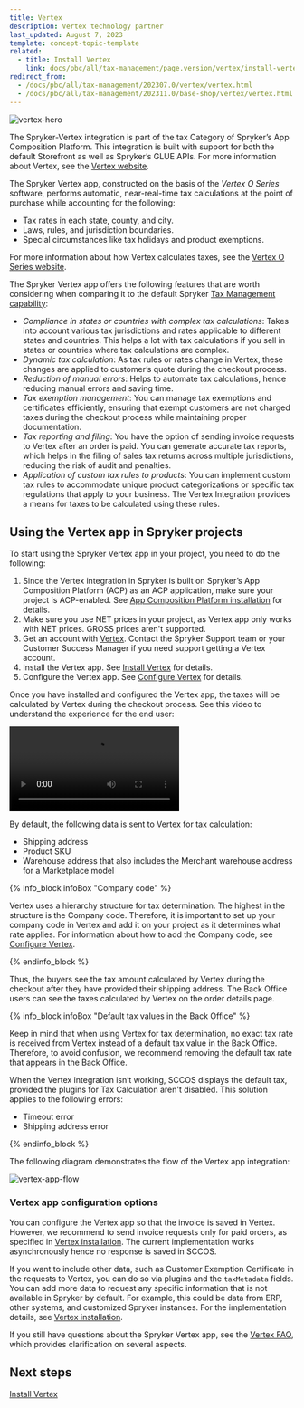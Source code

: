 ```yaml
---
title: Vertex
description: Vertex technology partner
last_updated: August 7, 2023
template: concept-topic-template
related:
  - title: Install Vertex
    link: docs/pbc/all/tax-management/page.version/vertex/install-vertex.html
redirect_from:
  - /docs/pbc/all/tax-management/202307.0/vertex/vertex.html
  - /docs/pbc/all/tax-management/202311.0/base-shop/vertex/vertex.html
---
```


![vertex-hero](https://spryker.s3.eu-central-1.amazonaws.com/docs/pbc/all/tax-management/vertex/vertex.md/vertex-hero.png)

The Spryker-Vertex integration is part of the tax Category of Spryker’s App Composition Platform. This integration is built with support for both the default Storefront as well as Spryker’s GLUE APIs. For more information about Vertex, see the [Vertex website](https://www.vertexinc.com/).

The Spryker Vertex app, constructed on the basis of the *Vertex O Series* software, performs automatic, near-real-time tax calculations at the point of purchase while accounting for the following:

* Tax rates in each state, county, and city.  
* Laws, rules, and jurisdiction boundaries.  
* Special circumstances like tax holidays and product exemptions.

For more information about how Vertex calculates taxes, see the [Vertex O Series website](https://www.vertexinc.com/solutions/products/vertex-indirect-tax-o-series).

The Spryker Vertex app offers the following features that are worth considering when comparing it to the default Spryker [Tax Management capability](/docs/pbc/all/tax-management/{{page.version}}/tax-management.html):

- *Compliance in states or countries with complex tax calculations*: Takes into account various tax jurisdictions and rates applicable to different states and countries. This helps a lot with tax calculations if you sell in states or countries where tax calculations are complex. 
- *Dynamic tax calculation*: As tax rules or rates change in Vertex, these changes are applied to customer’s quote during the checkout process.
- *Reduction of manual errors*: Helps to automate tax calculations, hence reducing manual errors and saving time.
- *Tax exemption management*: You can manage tax exemptions and certificates efficiently, ensuring that exempt customers are not charged taxes during the checkout process while maintaining proper documentation.
- *Tax reporting and filing*: You have the option of sending invoice requests to Vertex after an order is paid. You can generate accurate tax reports, which helps in the filing of sales tax returns across multiple jurisdictions, reducing the risk of audit and penalties.
- *Application of custom tax rules to products*: You can implement custom tax rules to accommodate unique product categorizations or specific tax regulations that apply to your business. The Vertex Integration provides a means for taxes to be calculated using these rules.

## Using the Vertex app in Spryker projects

To start using the Spryker Vertex app in your project, you need to do the following:

1. Since the Vertex integration in Spryker is built on Spryker’s App Composition Platform (ACP) as an ACP application, make sure your project is ACP-enabled. See [App Composition Platform installation](/docs/acp/user/app-composition-platform-installation.html) for details.
2. Make sure you use NET prices in your project, as Vertex app only works with NET prices. GROSS prices aren't supported.
3. Get an account with [Vertex](https://www.vertexinc.com/). Contact the Spryker Support team or your Customer Success Manager if you need support getting a Vertex account.
4. Install the Vertex app. See [Install Vertex](/docs/pbc/all/tax-management/{{page.version}}/base-shop/third-party-integrations/vertex/install-vertex.html) for details.
5. Configure the Vertex app. See [Configure Vertex](/docs/pbc/all/tax-management/{{page.version}}/base-shop/third-party-integrations/vertex/configure-vertex.html) for details.

Once you have installed and configured the Vertex app, the taxes will be calculated by Vertex during the checkout process. See this video to understand the experience for the end user:

![vertex-demo](https://spryker.s3.eu-central-1.amazonaws.com/docs/pbc/all/tax-management/vertex/vertex.md/Vertex+Demo.mp4)

By default, the following data is sent to Vertex for tax calculation:

 - Shipping address
 - Product SKU
 - Warehouse address that also includes the Merchant warehouse address for a Marketplace model

{% info_block infoBox "Company code" %}

Vertex uses a hierarchy structure for tax determination. The highest in the structure is the Company code. Therefore, it is important to set up your company code in Vertex and add it on your project as it determines what rate applies. For information about how to add the Company code, see [Configure Vertex]((/docs/pbc/all/tax-management/{{page.version}}base-shop/third-party-integrations/vertex/configure-vertex.html#company-code)).

{% endinfo_block %}

Thus, the buyers see the tax amount calculated by Vertex during the checkout after they have provided their shipping address.
The Back Office users can see the taxes calculated by Vertex on the order details page.

{% info_block infoBox "Default tax values in the Back Office" %}

Keep in mind that when using Vertex for tax determination, no exact tax rate is received from Vertex instead of a default tax value in the Back Office. Therefore, to avoid confusion, we recommend removing the default tax rate that appears in the Back Office. 

When the Vertex integration isn’t working, SCCOS displays the default tax, provided the plugins for Tax Calculation aren't disabled. This solution applies to the following errors:
- Timeout error
- Shipping address error


{% endinfo_block %}

The following diagram demonstrates the flow of the Vertex app integration:

![vertex-app-flow](https://spryker.s3.eu-central-1.amazonaws.com/docs/pbc/all/tax-management/vertex/vertex.md/vertex-app-flow.png)


### Vertex app configuration options

You can configure the Vertex app so that the invoice is saved in Vertex. However, we recommend to send invoice requests only for paid orders, as specified in [Vertex installation](https://docs.spryker.com/docs/pbc/all/tax-management/{{page.version}}/base-shop/third-party-integrations/vertex/install-vertex.html#optional-if-you-plan-to-send-invoices-to-vertex-through-oms-configure-your-payment-oms). The current implementation works asynchronously hence no response is saved in SCCOS.

If you want to include other data, such as Customer Exemption Certificate in the requests to Vertex, you can do so via plugins and the `taxMetadata` fields. You can add more data to request any specific information that is not available in Spryker by default. For example, this could be data from ERP, other systems, and customized Spryker instances. For the implementation details, see [Vertex installation](https://docs.spryker.com/docs/pbc/all/tax-management/202311.0/base-shop/third-party-integrations/vertex/install-vertex.html#implement-vertex-specific-metadata-extender-plugins).


If you still have questions about the Spryker Vertex app, see the [Vertex FAQ](/docs/pbc/all/tax-management/{{page.version}}/base-shop/third-party-integrations/vertex/vertex-faq.html), which provides clarification on several aspects. 

## Next steps

[Install Vertex](/docs/pbc/all/tax-management/{{site.version}}/vertex/install-vertex.html)
